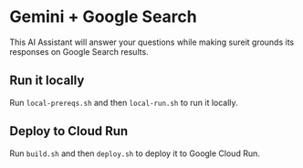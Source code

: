 # Gemini + Google Search

This AI Assistant will answer your questions while making sureit grounds its responses on Google Search results.

## Run it locally

Run `local-prereqs.sh` and then `local-run.sh` to run it locally.

## Deploy to Cloud Run

Run `build.sh` and then `deploy.sh` to deploy it to Google Cloud Run.
